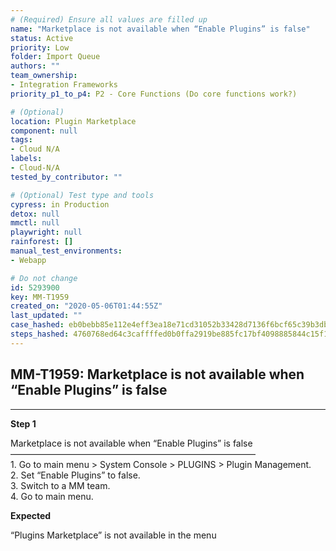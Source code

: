 ```yaml
---
# (Required) Ensure all values are filled up
name: "Marketplace is not available when “Enable Plugins” is false"
status: Active
priority: Low
folder: Import Queue
authors: ""
team_ownership:
- Integration Frameworks
priority_p1_to_p4: P2 - Core Functions (Do core functions work?)

# (Optional)
location: Plugin Marketplace
component: null
tags:
- Cloud N/A
labels:
- Cloud-N/A
tested_by_contributor: ""

# (Optional) Test type and tools
cypress: in Production
detox: null
mmctl: null
playwright: null
rainforest: []
manual_test_environments:
- Webapp

# Do not change
id: 5293900
key: MM-T1959
created_on: "2020-05-06T01:44:55Z"
last_updated: ""
case_hashed: eb0bebb85e112e4eff3ea18e71cd31052b33428d7136f6bcf65c39b3db79c0741e4d3803934ddfd71144d2d74fd883a6
steps_hashed: 4760768ed64c3caffffed0b0ffa2919be885fc17bf4098885844c15f1292b8f5ed2bc79bd2471a04059b7099006e5f5b
---
```


<!-- (Auto-generated) Based on frontmatter's "key" and "name" -->

## MM-T1959: Marketplace is not available when “Enable Plugins” is false

---

**Step 1**

Marketplace is not available when “Enable Plugins” is false\
————————————————————————————\
1\. Go to main menu > System Console > PLUGINS > Plugin Management.\
2\. Set “Enable Plugins” to false.\
3\. Switch to a MM team.\
4\. Go to main menu.

**Expected**

“Plugins Marketplace” is not available in the menu
